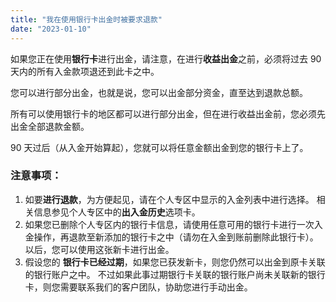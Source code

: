 ```yaml
---
title: "我在使用银行卡出金时被要求退款"
date: "2023-01-10"
---
```


如果您正在使用**银行卡**进行出金，请注意，在进行**收益出金**之前，必须将过去 90 天内的所有入金款项退还到此卡之中。

您可以进行部分出金，也就是说，您可以出金部分资金，直至达到退款总额。

所有可以使用银行卡的地区都可以进行部分出金，但在进行收益出金前，您必须先出金全部退款金额。

90 天过后（从入金开始算起），您就可以将任意金额出金到您的银行卡上了。

### 注意事项：

1. 如要**进行退款**，为方便起见，请在个人专区中显示的入金列表中进行选择。 相关信息参见个人专区中的**出入金历史**选项卡。
2. 如果您已删除个人专区内的银行卡信息，请使用任意可用的银行卡进行一次入金操作，再退款至新添加的银行卡之中（请勿在入金到账前删除此银行卡）。 以后，您可以使用这张新卡进行出金。
3. 假设您的 **银行卡已经过期**，如果您已获发新卡，则您仍然可以出金到原卡关联的银行账户之中。 不过如果此事过期银行卡关联的银行账户尚未关联新的银行卡，则您需要联系我们的客户团队，协助您进行手动出金。
